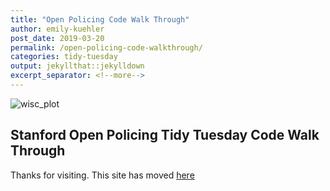 ```yaml
---
title: "Open Policing Code Walk Through"
author: emily-kuehler
post_date: 2019-03-20
permalink: /open-policing-code-walkthrough/
categories: tidy-tuesday
output: jekyllthat::jekylldown
excerpt_separator: <!--more-->
---
```


![wisc\_plot](https://raw.githubusercontent.com/emilykuehler/tidytuesday/master/open-policing/wisconsin.png)

Stanford Open Policing Tidy Tuesday Code Walk Through
-----------------------------------------------------

Thanks for visiting. This site has moved [here](https://www.emilykuehler.com/portfolio/barchart-race/)
